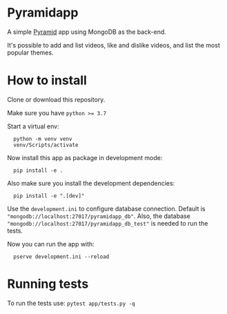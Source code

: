 # Pyramidapp

A simple [Pyramid](https://trypyramid.com/) app using MongoDB as the back-end.

It's possible to add and list videos, like and dislike videos, and list the most popular themes.
# How to install

Clone or download this repository.

Make sure you have ```python >= 3.7```

Start a virtual env:
```
  python -m venv venv
  venv/Scripts/activate
```

Now install this app as package in development mode:
```
  pip install -e .
```

Also make sure you install the development dependencies:
```
  pip install -e ".[dev]"
```

Use the ```development.ini``` to configure database connection. Default is ```"mongodb://localhost:27017/pyramidapp_db"```. 
Also, the database ```"mongodb://localhost:27017/pyramidapp_db_test"``` is needed to run the tests.

Now you can run the app with:
```
  pserve development.ini --reload
```

# Running tests
To run the tests use:
```pytest app/tests.py -q```
